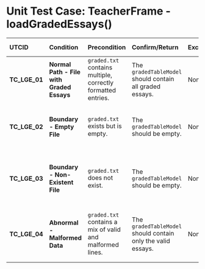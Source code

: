 # Unit Test Case: TeacherFrame - loadGradedEssays()

| UTCID | Condition | Precondition | Confirm/Return | Exception | Log Message | Result | Type |
| :--- | :--- | :--- | :--- | :--- | :--- | :--- | :--- |
| **TC_LGE_01** | **Normal Path - File with Graded Essays** | `graded.txt` contains multiple, correctly formatted entries. | The `gradedTableModel` should contain all graded essays. | None | N/A | All graded essays are loaded correctly. | N |
| **TC_LGE_02** | **Boundary - Empty File** | `graded.txt` exists but is empty. | The `gradedTableModel` should be empty. | None | N/A | The application handles an empty file without errors. | A |
| **TC_LGE_03** | **Boundary - Non-Existent File** | `graded.txt` does not exist. | The `gradedTableModel` should be empty. | None | N/A | The application handles a missing file without crashing. | B |
| **TC_LGE_04** | **Abnormal - Malformed Data** | `graded.txt` contains a mix of valid and malformed lines. | The `gradedTableModel` should contain only the valid essays. | None | N/A | The application ignores corrupted lines and does not crash. | A |
